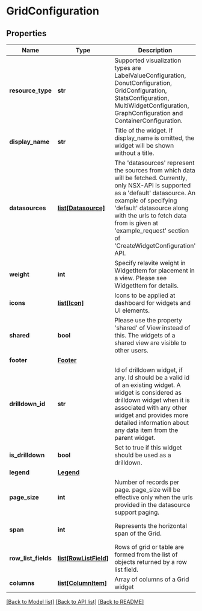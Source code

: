 # GridConfiguration

## Properties
Name | Type | Description | Notes
------------ | ------------- | ------------- | -------------
**resource_type** | **str** | Supported visualization types are LabelValueConfiguration, DonutConfiguration, GridConfiguration, StatsConfiguration, MultiWidgetConfiguration, GraphConfiguration and ContainerConfiguration. | 
**display_name** | **str** | Title of the widget. If display_name is omitted, the widget will be shown without a title. | [optional] 
**datasources** | [**list[Datasource]**](Datasource.md) | The &#x27;datasources&#x27; represent the sources from which data will be fetched. Currently, only NSX-API is supported as a &#x27;default&#x27; datasource. An example of specifying &#x27;default&#x27; datasource along with the urls to fetch data from is given at &#x27;example_request&#x27; section of &#x27;CreateWidgetConfiguration&#x27; API. | [optional] 
**weight** | **int** | Specify relavite weight in WidgetItem for placement in a view. Please see WidgetItem for details. | [optional] 
**icons** | [**list[Icon]**](Icon.md) | Icons to be applied at dashboard for widgets and UI elements. | [optional] 
**shared** | **bool** | Please use the property &#x27;shared&#x27; of View instead of this. The widgets of a shared view are visible to other users. | [optional] 
**footer** | [**Footer**](Footer.md) |  | [optional] 
**drilldown_id** | **str** | Id of drilldown widget, if any. Id should be a valid id of an existing widget. A widget is considered as drilldown widget when it is associated with any other widget and provides more detailed information about any data item from the parent widget. | [optional] 
**is_drilldown** | **bool** | Set to true if this widget should be used as a drilldown. | [optional] [default to False]
**legend** | [**Legend**](Legend.md) |  | [optional] 
**page_size** | **int** | Number of records per page. page_size will be effective only when the urls provided in the datasource support paging. | [optional] [default to 30]
**span** | **int** | Represents the horizontal span of the Grid. | [optional] [default to 2]
**row_list_fields** | [**list[RowListField]**](RowListField.md) | Rows of grid or table are formed from the list of objects returned by a row list field. | 
**columns** | [**list[ColumnItem]**](ColumnItem.md) | Array of columns of a Grid widget | 

[[Back to Model list]](../README.md#documentation-for-models) [[Back to API list]](../README.md#documentation-for-api-endpoints) [[Back to README]](../README.md)

